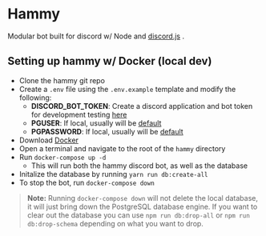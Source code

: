 Hammy
=========
Modular bot built for discord w/ Node and [discord.js](https://github.com/discordjs/discord.js) .

## Setting up hammy w/ Docker (local dev)

* Clone the hammy git repo
* Create a `.env` file using the `.env.example` template and modify the following:
  * **DISCORD_BOT_TOKEN**: Create a discord application and bot token for development testing [here](https://discordapp.com/developers/applications/)
  * **PGUSER**: If local, usually will be [default](https://chartio.com/resources/tutorials/how-to-set-the-default-user-password-in-postgresql/)
  * **PGPASSWORD**: If local, usually will be [default](https://chartio.com/resources/tutorials/how-to-set-the-default-user-password-in-postgresql/)
* Download [Docker](https://docs.docker.com/install/)
* Open a terminal and navigate to the root of the `hammy` directory
* Run `docker-compose up -d`
  * This will run both the hammy discord bot, as well as the database
* Initalize the database by running `yarn run db:create-all`
* To stop the bot, run `docker-compose down`
> **Note:** Running `docker-compose down` will not delete the local database, it will just bring down the PostgreSQL database engine. If you want to clear out the database you can use `npm run db:drop-all` or `npm run db:drop-schema` depending on what you want to drop.

